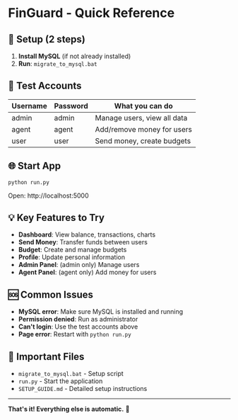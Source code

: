 # FinGuard - Quick Reference

## 🚀 **Setup (2 steps)**
1. **Install MySQL** (if not already installed)
2. **Run**: `migrate_to_mysql.bat`

## 🔑 **Test Accounts**
| Username | Password | What you can do |
|----------|----------|-----------------|
| admin    | admin    | Manage users, view all data |
| agent    | agent    | Add/remove money for users |
| user     | user     | Send money, create budgets |

## 🌐 **Start App**
```
python run.py
```
Open: http://localhost:5000

## 💡 **Key Features to Try**
- **Dashboard**: View balance, transactions, charts
- **Send Money**: Transfer funds between users
- **Budget**: Create and manage budgets
- **Profile**: Update personal information
- **Admin Panel**: (admin only) Manage users
- **Agent Panel**: (agent only) Add money for users

## 🆘 **Common Issues**
- **MySQL error**: Make sure MySQL is installed and running
- **Permission denied**: Run as administrator
- **Can't login**: Use the test accounts above
- **Page error**: Restart with `python run.py`

## 📁 **Important Files**
- `migrate_to_mysql.bat` - Setup script
- `run.py` - Start the application
- `SETUP_GUIDE.md` - Detailed setup instructions

---
**That's it! Everything else is automatic.** 🎉
